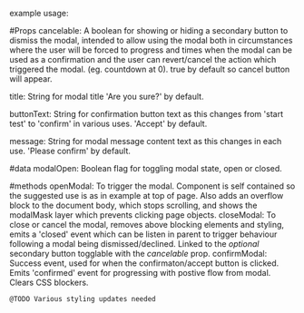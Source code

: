 example usage:
<template>
  <div>
    <button
      @click="openModal"
    >
      openModal
    </button>

    <Modal
      ref="modalRef"
      button-text="Start Now"
      :cancelable="false"
      :message="'Are you sure you want to start your online test? The timer will begin if you do:'"
      @confirmed="btnConfirmed"
      @closed="btnClosed"
    />
  </div>
</template>
<script>
import Modal from '@/components/Page/Modal';
import { auth } from '@/firebase';

export default {
  name: 'App',
  components: {
    Modal,
  },
  methods: {
    openModal(){
      this.$refs.modalRef.openModal();
    };
  },
}
</script>

#Props
  cancelable:
  A boolean for showing or hiding a secondary button to dismiss the modal, intended to allow using the modal both in circumstances where the user will be forced to progress and times when the modal can be used as a confirmation and the user can revert/cancel the action which triggered the modal. (eg. countdown at 0).
  true by default so cancel button will appear.

  title:
  String for modal title
  'Are you sure?' by default.

  buttonText:
  String for confirmation button text as this changes from 'start test' to 'confirm' in various uses.
  'Accept' by default.

  message:
  String for modal message content text as this changes in each use.
  'Please confirm' by default.

  #data
  modalOpen:
  Boolean flag for toggling modal state, open or closed.

  #methods
  openModal:
    To trigger the modal.
    Component is self contained so the suggested use is as in example at top of page.
    Also adds an overflow block to the document body, which stops scrolling, and shows the modalMask layer which prevents clicking page objects.
  closeModal:
    To close or cancel the modal, removes above blocking elements and styling, emits a 'closed' event which can be listen in parent to trigger behaviour following a modal being dismissed/declined.
    Linked to the _optional_ secondary button togglable with the _cancelable_ prop.
  confirmModal:
    Success event, used for when the confirmaton/accept button is clicked. Emits 'confirmed' event for progressing with postive flow from modal.
    Clears CSS blockers.

    @TODO Various styling updates needed
